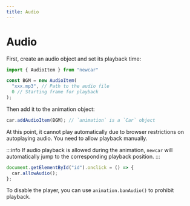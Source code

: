 ```yaml
---
title: Audio
---
```


# Audio

First, create an audio object and set its playback time:

```javascript
import { AudioItem } from "newcar"

const BGM = new AudioItem(
  "xxx.mp3", // Path to the audio file
  0 // Starting frame for playback
);
```

Then add it to the animation object:

```javascript
car.addAudioItem(BGM); // `animation` is a `Car` object
```

At this point, it cannot play automatically due to browser restrictions on autoplaying audio. You need to allow playback manually.

:::info
If audio playback is allowed during the animation, `newcar` will automatically jump to the corresponding playback position.
:::

```javascript
document.getElementById("id").onclick = () => {
  car.allowAudio();
};
```

To disable the player, you can use `animation.banAudio()` to prohibit playback.

